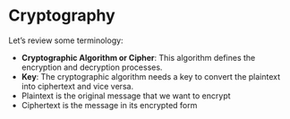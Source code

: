 # Cryptography

Let’s review some terminology:

- **Cryptographic Algorithm or Cipher**: This algorithm defines the encryption and decryption processes.
- **Key**: The cryptographic algorithm needs a key to convert the plaintext into ciphertext and vice versa.
- Plaintext is the original message that we want to encrypt
- Ciphertext is the message in its encrypted form
